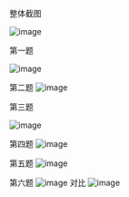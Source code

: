 整体截图

![image](https://raw.githubusercontent.com/tj5890063/Experiment_five/master/app/src/main/res/drawable-v24/%E6%95%B4%E4%BD%93%E6%88%AA%E5%9B%BE.png)

第一题

![image](https://raw.githubusercontent.com/tj5890063/Experiment_five/master/app/src/main/res/drawable-v24/%E6%88%AA%E5%9B%BE1.png)

第二题
![image](https://raw.githubusercontent.com/tj5890063/Experiment_five/master/app/src/main/res/drawable-v24/%E6%88%AA%E5%9B%BE2.png)

第三题

![image](https://raw.githubusercontent.com/tj5890063/Experiment_five/master/app/src/main/res/drawable-v24/%E6%88%AA%E5%9B%BE3.png)

第四题
![image](https://raw.githubusercontent.com/tj5890063/Experiment_five/master/app/src/main/res/drawable-v24/%E6%88%AA%E5%9B%BE4.png)

第五题
![image](https://raw.githubusercontent.com/tj5890063/Experiment_five/master/app/src/main/res/drawable-v24/%E6%88%AA%E5%9B%BE5.png)

第六题
![image](https://raw.githubusercontent.com/tj5890063/Experiment_five/master/app/src/main/res/drawable-v24/%E6%88%AA%E5%9B%BE6..png)
对比
![image](https://raw.githubusercontent.com/tj5890063/Experiment_five/master/app/src/main/res/drawable-v24/%E6%88%AA%E5%9B%BE6.png)